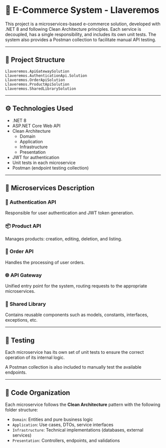 # 🛒 E-Commerce System - Llaveremos

This project is a microservices-based e-commerce solution, developed with .NET 8 and following Clean Architecture principles. Each service is decoupled, has a single responsibility, and includes its own unit tests. The system also provides a Postman collection to facilitate manual API testing.

---

## 📁 Project Structure

```plaintext
Llaveremos.ApiGatewaySolution
Llaveremos.AuthenticationApi.Solution
Llaveremos.OrderApiSolution
Llaveremos.ProductApiSolution
Llaveremos.SharedLibrarySolution
```

---

## ⚙️ Technologies Used

- .NET 8
- ASP.NET Core Web API
- Clean Architecture
  - Domain
  - Application
  - Infrastructure
  - Presentation
- JWT for authentication
- Unit tests in each microservice
- Postman (endpoint testing collection)

---

## 🧱 Microservices Description

### 🔐 Authentication API
Responsible for user authentication and JWT token generation.

### 📦 Product API
Manages products: creation, editing, deletion, and listing.

### 📑 Order API
Handles the processing of user orders.

### 🌐 API Gateway
Unified entry point for the system, routing requests to the appropriate microservices.

### 🧰 Shared Library
Contains reusable components such as models, constants, interfaces, exceptions, etc.

---

## 🧪 Testing

Each microservice has its own set of unit tests to ensure the correct operation of its internal logic.

A Postman collection is also included to manually test the available endpoints.

---

## 📂 Code Organization

Each microservice follows the **Clean Architecture** pattern with the following folder structure:

- `Domain`: Entities and pure business logic
- `Application`: Use cases, DTOs, service interfaces
- `Infrastructure`: Technical implementations (databases, external services)
- `Presentation`: Controllers, endpoints, and validations

